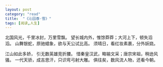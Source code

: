 ```yaml
---
layout: post
category: "read"
title:  "《沁园春·雪》"
tags: [阅读,人生]
---
```

北国风光，千里冰封，万里雪飘。
望长城内外，惟馀莽莽；大河上下，顿失滔滔。
山舞银蛇，原驰蜡象，欲与天公试比高。
须晴日，看红妆素裹，分外妖娆。

<!-- more -->
江山如此多娇，
引无数英雄竞折腰。
惜秦皇汉武，略输文采；唐宗宋祖，稍逊风骚。
一代天骄，成吉思汗，只识弯弓射大雕。
俱往矣，数风流人物，还看今朝。